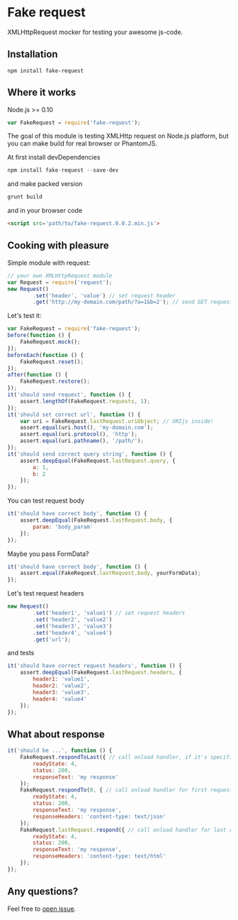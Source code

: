 Fake request
============

XMLHttpRequest mocker for testing your awesome js-code.

Installation
------------

```
npm install fake-request
```


Where it works
--------------

Node.js >= 0.10

```javascript
var FakeRequest = require('fake-request');
```

The goal of this module is testing XMLHttp request on Node.js platform, but you can make build for real browser or PhantomJS.

At first install devDependencies

```javascript
npm install fake-request --save-dev
```

and make packed version


```javascript
grunt build
```

and in your browser code

```html
<script src='path/to/fake-request.0.0.2.min.js'>
```


Cooking with pleasure
---------------------

Simple module with request:

```javascript
// your own XMLHttpRequest module
var Request = require('request');
new Request()
        .set('header', 'value') // set request header
        .get('http://my-domain.com/path/?a=1&b=2'); // send GET request
```

Let's test it:

```javascript
var FakeRequest = require('fake-request');
before(function () {
    FakeRequest.mock();
});
beforeEach(function () {
    FakeRequest.reset();
});
after(function () {
    FakeRequest.restore();
});
it('should send request', function () {
    assert.lengthOf(FakeRequest.requests, 1);
});
it('should set correct url', function () {
    var uri = FakeRequest.lastRequest.uriObject; // URIjs inside!
    assert.equal(uri.host(), 'my-domain.com');
    assert.equal(uri.protocol(), 'http');
    assert.equal(uri.pathname(), '/path/');
});
it('should send correct query string', function () {
    assert.deepEqual(FakeRequest.lastRequest.query, {
        a: 1,
        b: 2
    });
});
```

You can test request body

```javascript
it('should have correct body', function () {
    assert.deepEqual(FakeRequest.lastRequest.body, {
        param: 'body_param' 
    });
});
```

Maybe you pass FormData? 

```javascript
it('should have correct body', function () {
    assert.equal(FakeRequest.lastRequest.body, yourFormData);
});
```

Let's test request headers

```javascript
new Request()
        .set('header1', 'value1') // set request headers
        .set('header2', 'value2')
        .set('header3', 'value3')
        .set('header4', 'value4')
        .get('url');
```

and tests

```javascript
it('should have correct request headers', function () {
    assert.deepEqual(FakeRequest.lastRequest.headers, {
        header1: 'value1',
        header2: 'value2',
        header3: 'value3',
        header4: 'value4'
    });
});
```

What about response
-------------------

```javascript
it('should be ...', function () {
    FakeRequest.respondToLast({ // call onload handler, if it's specified
        readyState: 4,
        status: 200,
        responseText: 'my response'
    });
    FakeRequest.respondTo(0, { // call onload handler for first request, if it's specified
        readyState: 4,
        status: 200,
        responseText: 'my response',
        responseHeaders: 'content-type: text/json'
    });
    FakeRequest.lastRequest.respond({ // call onload handler for last request, if it's specified
        readyState: 4,
        status: 200,
        responseText: 'my response',
        responseHeaders: 'content-type: text/html'
    });
});
```

Any questions?
--------------

Feel free to [open issue](https://github.com/acvetkov/fake-request/issues).